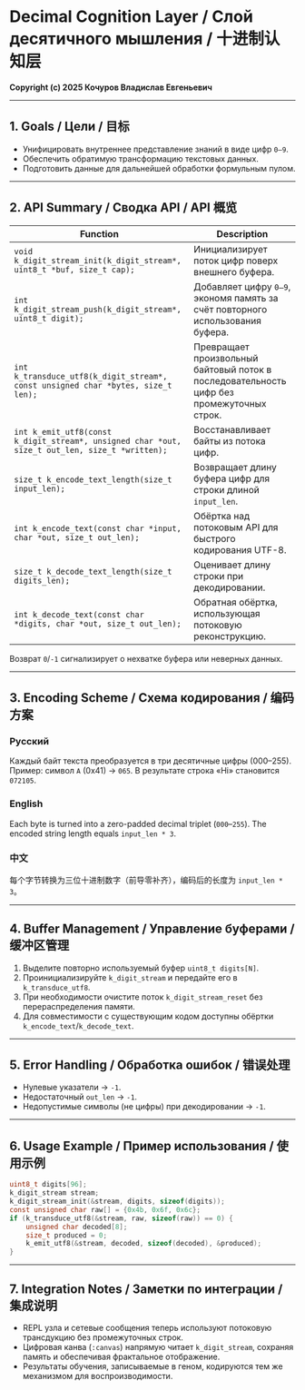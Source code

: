 # Decimal Cognition Layer / Слой десятичного мышления / 十进制认知层

**Copyright (c) 2025 Кочуров Владислав Евгеньевич**

---

## 1. Goals / Цели / 目标

- Унифицировать внутреннее представление знаний в виде цифр `0–9`.
- Обеспечить обратимую трансформацию текстовых данных.
- Подготовить данные для дальнейшей обработки формульным пулом.

---

## 2. API Summary / Сводка API / API 概览

| Function | Description |
|----------|-------------|
| `void k_digit_stream_init(k_digit_stream*, uint8_t *buf, size_t cap);` | Инициализирует поток цифр поверх внешнего буфера. |
| `int k_digit_stream_push(k_digit_stream*, uint8_t digit);` | Добавляет цифру `0–9`, экономя память за счёт повторного использования буфера. |
| `int k_transduce_utf8(k_digit_stream*, const unsigned char *bytes, size_t len);` | Превращает произвольный байтовый поток в последовательность цифр без промежуточных строк. |
| `int k_emit_utf8(const k_digit_stream*, unsigned char *out, size_t out_len, size_t *written);` | Восстанавливает байты из потока цифр. |
| `size_t k_encode_text_length(size_t input_len);` | Возвращает длину буфера цифр для строки длиной `input_len`. |
| `int k_encode_text(const char *input, char *out, size_t out_len);` | Обёртка над потоковым API для быстрого кодирования UTF-8. |
| `size_t k_decode_text_length(size_t digits_len);` | Оценивает длину строки при декодировании. |
| `int k_decode_text(const char *digits, char *out, size_t out_len);` | Обратная обёртка, использующая потоковую реконструкцию. |

Возврат `0`/`-1` сигнализирует о нехватке буфера или неверных данных.

---

## 3. Encoding Scheme / Схема кодирования / 编码方案

### Русский
Каждый байт текста преобразуется в три десятичные цифры (000–255). Пример: символ `A` (0x41) → `065`. В результате строка «Hi» становится `072105`.

### English
Each byte is turned into a zero-padded decimal triplet (`000`–`255`). The encoded string length equals `input_len * 3`.

### 中文
每个字节转换为三位十进制数字（前导零补齐），编码后的长度为 `input_len * 3`。

---

## 4. Buffer Management / Управление буферами / 缓冲区管理

1. Выделите повторно используемый буфер `uint8_t digits[N]`.
2. Проинициализируйте `k_digit_stream` и передайте его в `k_transduce_utf8`.
3. При необходимости очистите поток `k_digit_stream_reset` без перераспределения памяти.
4. Для совместимости с существующим кодом доступны обёртки `k_encode_text`/`k_decode_text`.

---

## 5. Error Handling / Обработка ошибок / 错误处理

- Нулевые указатели → `-1`.
- Недостаточный `out_len` → `-1`.
- Недопустимые символы (не цифры) при декодировании → `-1`.

---

## 6. Usage Example / Пример использования / 使用示例

```c
uint8_t digits[96];
k_digit_stream stream;
k_digit_stream_init(&stream, digits, sizeof(digits));
const unsigned char raw[] = {0x4b, 0x6f, 0x6c};
if (k_transduce_utf8(&stream, raw, sizeof(raw)) == 0) {
    unsigned char decoded[8];
    size_t produced = 0;
    k_emit_utf8(&stream, decoded, sizeof(decoded), &produced);
}
```

---

## 7. Integration Notes / Заметки по интеграции / 集成说明

- REPL узла и сетевые сообщения теперь используют потоковую трансдукцию без промежуточных строк.
- Цифровая канва (`:canvas`) напрямую читает `k_digit_stream`, сохраняя память и обеспечивая фрактальное отображение.
- Результаты обучения, записываемые в геном, кодируются тем же механизмом для воспроизводимости.

